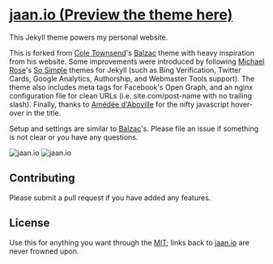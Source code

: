 # [jaan.io (Preview the theme here)](https://jaan.io)

This Jekyll theme powers my personal website.

This is forked from [Cole Townsend](http://coletownsend.com)'s [Balzac](https://github.com/ColeTownsend/Balzac-for-Jekyll) theme with heavy inspiration from his website. Some improvements were introduced by following [Michael Rose](http://mademistakes.com)'s [So Simple](https://github.com/mmistakes/so-simple-theme) themes for Jekyll (such as Bing Verification, Twitter Cards, Google Analytics, Authorship, and Webmaster Tools support). The theme also includes meta tags for Facebook's Open Graph, and an nginx configuration file for clean URLs (i.e. site.com/post-name with no trailing slash). Finally, thanks to [Amédée d'Aboville](http://amedee.daboville.com/) for the nifty javascript hover-over in the title.

Setup and settings are similar to [Balzac](https://github.com/ColeTownsend/Balzac-for-Jekyll)'s. Please file an issue if something is not clear or you have any questions. 

![jaan.io](http://i.imgur.com/wEM5sod.png)
![jaan.io](http://i.imgur.com/kvIIHZ4.png)

## Contributing

Please submit a pull request if you have added any features.

## License

Use this for anything you want through the [MIT](LICENSE); links back to [jaan.io](https://jaan.io) are never frowned upon.
